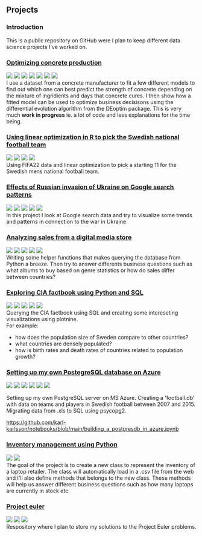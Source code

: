 ## Projects

### Introduction

This is a public repository on GitHub were I plan to keep different data science projects I've worked on.

### [Optimizing concrete production](https://github.com/karl-karlsson/notebooks/blob/main/concrete.ipynb)
[![](https://img.shields.io/badge/-blue?logo=R)](https://github.com/karl-karlsson/notebooks/blob/main/concrete.ipynb)
[![](https://img.shields.io/badge/-caret-blue?logo=R)](https://github.com/karl-karlsson/notebooks/blob/main/concrete.ipynb) [![](https://img.shields.io/badge/-randomForest-blue?logo=R)](https://github.com/karl-karlsson/notebooks/blob/main/concrete.ipynb) [![](https://img.shields.io/badge/-RSNNS-blue?logo=R)](https://github.com/karl-karlsson/notebooks/blob/main/concrete.ipynb) [![](https://img.shields.io/badge/-DEoptim-blue?logo=R)](https://github.com/karl-karlsson/notebooks/blob/main/concrete.ipynb) [![](https://img.shields.io/badge/-MASS-blue?logo=R)](https://github.com/karl-karlsson/notebooks/blob/main/concrete.ipynb) [![](https://img.shields.io/badge/Status-Under_construction-red)](https://github.com/karl-karlsson/notebooks/blob/main/concrete.ipynb) <br>
I use a dataset from a concrete manufacturer to fit a few different models to find out which one can best predict the strength of concrete depending on the mixture of ingridients and days that concrete cures. I then show how a fitted model can be used to optimize business decisisons using the differential evolution algorithm from the DEoptim package. This is very much **work in progress** ie. a lot of code and less explanations for the time being.

### [Using linear optimization in R to pick the Swedish national football team](https://github.com/karl-karlsson/notebooks/blob/main/LO_FIFA22.ipynb)
[![](https://img.shields.io/badge/-blue?logo=R)](https://github.com/karl-karlsson/notebooks/blob/main/LO_FIFA22.ipynb)
[![](https://img.shields.io/badge/-lpSolver-blue?logo=R)](https://github.com/karl-karlsson/notebooks/blob/main/LO_FIFA22.ipynb) [![](https://img.shields.io/badge/-tidyverse-blue?logo=R)](https://github.com/karl-karlsson/notebooks/blob/main/LO_FIFA22.ipynb) [![](https://img.shields.io/badge/Status-Completed-brightgreen)](https://github.com/karl-karlsson/notebooks/blob/main/LO_FIFA22.ipynb) <br>
Using FIFA22 data and linear optimization to pick a starting 11 for the Swedish mens national football team.


### [Effects of Russian invasion of Ukraine on Google search patterns](https://github.com/karl-karlsson/notebooks/blob/main/google_trends.ipynb)
[![](https://img.shields.io/badge/-blue?logo=R)](https://github.com/karl-karlsson/notebooks/blob/main/google_trends.ipynb) [![](https://img.shields.io/badge/-tidyverse-blue?logo=R)](https://github.com/karl-karlsson/notebooks/blob/main/google_trends.ipynb) [![](https://img.shields.io/badge/-gtrendsR-blue?logo=R)](https://github.com/karl-karlsson/notebooks/blob/main/google_trends.ipynb) [![](https://img.shields.io/badge/-maps-blue?logo=R)](https://github.com/karl-karlsson/notebooks/blob/main/google_trends.ipynb) [![](https://img.shields.io/badge/Status-Completed-brightgreen)](https://github.com/karl-karlsson/notebooks/blob/main/google_trends.ipynb)<br>
In this project I look at Google search data and try to visualize some trends and patterns in connection to the war in Ukraine.

### [Analyzing sales from a digital media store](https://github.com/karl-karlsson/notebooks/blob/main/chinook.ipynb)
[![](https://img.shields.io/badge/Python-yellow?logo=Python)](https://github.com/karl-karlsson/notebooks/blob/main/chinook.ipynb)
[![](https://img.shields.io/badge/pandas-yellow?logo=Python)](https://github.com/karl-karlsson/notebooks/blob/main/chinook.ipynb) 
[![](https://img.shields.io/badge/plotnine-yellow?logo=Python)](https://github.com/karl-karlsson/notebooks/blob/main/chinook.ipynb) 
[![](https://img.shields.io/badge/SQLite-black?logo=SQLite)](https://github.com/karl-karlsson/notebooks/blob/main/chinook.ipynb) 
[![](https://img.shields.io/badge/Status-Completed-brightgreen)](https://github.com/karl-karlsson/notebooks/blob/main/chinook.ipynb)<br>
Writing some helper functions that makes querying the database from Python a breeze. Then try to answer differents business questions such as
what albums to buy based on genre statistics or how do sales differ between countries?

### [Exploring CIA factbook using Python and SQL](https://github.com/karl-karlsson/notebooks/blob/main/CIA_factbook.ipynb)
[![](https://img.shields.io/badge/Python-yellow?logo=Python)](https://github.com/karl-karlsson/notebooks/blob/main/CIA_factbook.ipynb)
[![](https://img.shields.io/badge/pandas-yellow?logo=Python)](https://github.com/karl-karlsson/notebooks/blob/main/CIA_factbook.ipynb) 
[![](https://img.shields.io/badge/plotnine-yellow?logo=Python)](https://github.com/karl-karlsson/notebooks/blob/main/CIA_factbook.ipynb) 
[![](https://img.shields.io/badge/SQLite-black?logo=SQLite)](https://github.com/karl-karlsson/notebooks/blob/main/CIA_factbook.ipynb) 
[![](https://img.shields.io/badge/Status-Completed-brightgreen)](https://github.com/karl-karlsson/notebooks/blob/main/CIA_factbook.ipynb)<br>
Querying the CIA factbook using SQL and creating some intereseting visualizations using plotnine.
<br>For example:
* how does the population size of Sweden compare to other countries?
* what countries are densely populated?
* how is birth rates and death rates of countries related to population growth? 

### [Setting up my own PostegreSQL database on Azure](https://github.com/karl-karlsson/notebooks/blob/main/building_a_postgresdb_in_azure.ipynb)
[![](https://img.shields.io/badge/Python-yellow?logo=Python)](https://github.com/karl-karlsson/notebooks/blob/main/building_a_postgresdb_in_azure.ipynb)
[![](https://img.shields.io/badge/pandas-yellow?logo=Python)](https://github.com/karl-karlsson/notebooks/blob/main/building_a_postgresdb_in_azure.ipynb) 
[![](https://img.shields.io/badge/psycopg2-yellow?logo=Python)](https://github.com/karl-karlsson/notebooks/blob/main/building_a_postgresdb_in_azure.ipynb) 
[![](https://img.shields.io/badge/PostegreSQL-white?logo=PostgreSQL)](https://github.com/karl-karlsson/notebooks/blob/main/building_a_postgresdb_in_azure.ipynb)
[![](https://img.shields.io/badge/Azure-blue?logo=Microsoft)](https://github.com/karl-karlsson/notebooks/blob/main/building_a_postgresdb_in_azure.ipynb) 
[![](https://img.shields.io/badge/Status-Completed-brightgreen)](https://github.com/karl-karlsson/notebooks/blob/main/building_a_postgresdb_in_azure.ipynb)<br>

Setting up my own PostgreSQL server on MS Azure. Creating a 'football.db' with data on teams and players in Swedish football between 2007 and 2015.
Migrating data from .xls to SQL using psycopg2.



https://github.com/karl-karlsson/notebooks/blob/main/building_a_postgresdb_in_azure.ipynb

### [Inventory management using Python](https://github.com/karl-karlsson/notebooks/blob/main/laptops.ipynb)
[![](https://img.shields.io/badge/Python-yellow?logo=Python)](https://github.com/karl-karlsson/notebooks/blob/main/laptops.ipynb) [![](https://img.shields.io/badge/Status-Completed-brightgreen)](https://github.com/karl-karlsson/notebooks/blob/main/laptops.ipynb)<br>
The goal of the project is to create a new class to represent the inventory of a laptop retailer.
The class will automatically load in a .csv file from the web and I'll also define methods that belongs to the new class. 
These methods will help us answer different business questions such as how many laptops are currently in stock etc.

### [Project euler](https://github.com/karl-karlsson/projecteuler)
[![](https://img.shields.io/badge/Python-yellow?logo=Python)](https://github.com/karl-karlsson/projecteuler) [![](https://img.shields.io/badge/matplotlib-yellow?logo=Python)](https://github.com/karl-karlsson/projecteuler) [![](https://img.shields.io/badge/Status-Paused-blue)](https://github.com/karl-karlsson/projecteuler)<br>
Respository where I plan to store my solutions to the Project Euler problems.  
